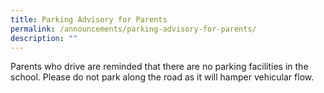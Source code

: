 ```yaml
---
title: Parking Advisory for Parents
permalink: /announcements/parking-advisory-for-parents/
description: ""
---
```

Parents who drive are reminded that there are no parking facilities in the school. Please do not park along the road as it will hamper vehicular flow.
